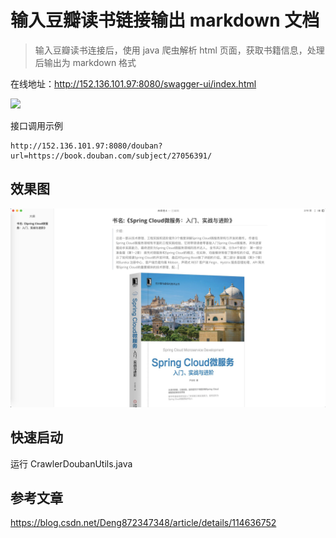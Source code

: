 # 输入豆瓣读书链接输出 markdown 文档

> 输入豆瓣读书连接后，使用 java 爬虫解析 html 页面，获取书籍信息，处理后输出为 markdown 格式

在线地址：http://152.136.101.97:8080/swagger-ui/index.html

![](https://tva1.sinaimg.cn/large/008i3skNly1gxzn24qijbj31oz0u0n0g.jpg)

接口调用示例
```http request
http://152.136.101.97:8080/douban?url=https://book.douban.com/subject/27056391/
```

## 效果图

![](https://raw.githubusercontent.com/gaohanghang/images/master/img/20190926011417.png)

## 快速启动

运行 CrawlerDoubanUtils.java

## 参考文章

https://blog.csdn.net/Deng872347348/article/details/114636752

